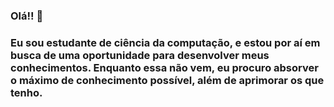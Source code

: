 ### Olá!! 👋
### Eu sou estudante de ciência da computação, e estou por aí em busca de uma oportunidade para desenvolver meus conhecimentos. Enquanto essa não vem, eu procuro absorver o máximo de conhecimento possível, além de aprimorar os que tenho.



<!--
**raimota/raimota** is a ✨ _special_ ✨ repository because its `README.md` (this file) appears on your GitHub profile.

Here are some ideas to get you started:

- 🔭 I’m currently working on ...
- 🌱 I’m currently learning ...
- 👯 I’m looking to collaborate on ...
- 🤔 I’m looking for help with ...
- 💬 Ask me about ...
- 📫 How to reach me: ...
- 😄 Pronouns: ...
- ⚡ Fun fact: ...
-->
